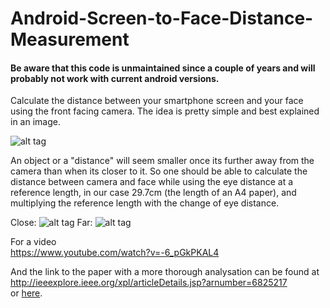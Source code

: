 Android-Screen-to-Face-Distance-Measurement
===========================================

#### Be aware that this code is unmaintained since a couple of years and will probably not work with current android versions. 

Calculate the distance between your smartphone screen and your face using the front facing camera. The idea is pretty simple and best explained in an image.

![alt tag](Images/Idea.png)

An object or a "distance" will seem smaller once its further away from the camera than when its closer to it. So one should be able to calculate the distance between camera and face while using the eye distance at a reference length, in our case 29.7cm (the length of an A4 paper), and multiplying the reference length with the change of eye distance.

Close: 
![alt tag](Images/Close.jpg)
Far:
![alt tag](Images/Far.jpg)

For a video  
https://www.youtube.com/watch?v=-6_pGkPKAL4

And the link to the paper with a more thorough analysation can be found at  
http://ieeexplore.ieee.org/xpl/articleDetails.jsp?arnumber=6825217  
or [here](https://github.com/philiiiiiipp/Android-Screen-to-Face-Distance-Measurement/blob/master/A%20new%20context%20-%20Screen%20to%20Face%20distance%201%201.pdf). 
